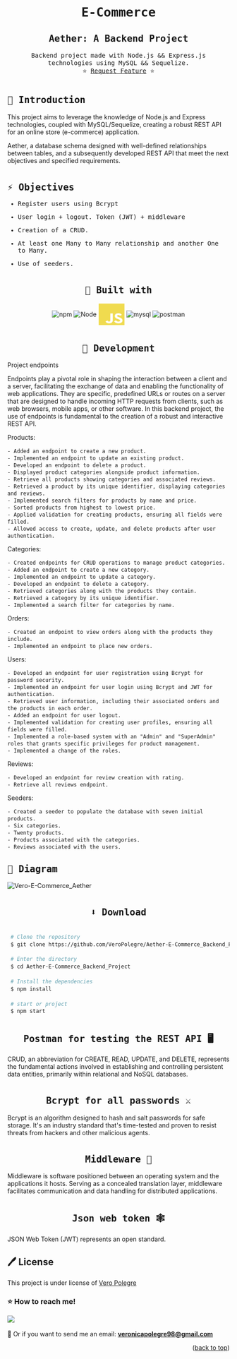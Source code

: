 <h1 align="center"><samp>E-Commerce</samp></h1>

<h2 align="center"><samp>Aether: A Backend Project</samp></h2>
  <p align="center"><samp>
    Backend project made with Node.js && Express.js technologies using MySQL && Sequelize.
    <br /> 
    ⭐
    <a href="https://github.com/victorcodigos/1-proyecto-e-commerce-backend/issues">Request Feature</a>
    ⭐
    <br />
    
  </samp></p>
  
# <h2><samp> 💬 Introduction  </samp></h2>

This project aims to leverage the knowledge of Node.js and Express technologies, coupled with MySQL/Sequelize, creating a robust REST API for an online store (e-commerce) application.

Aether, a database schema designed with well-defined relationships between tables, and a subsequently developed REST API that meet the next objectives and specified requirements.

# <h2><samp> ⚡ Objectives  </samp></h2>
<samp>
  
- Register users using Bcrypt
 
- User login + logout. Token (JWT) + middleware
 
- Creation of a CRUD.
 
- At least one Many to Many relationship and another One to Many.
 
- Use of seeders.
  
</samp>

# <h2 align="center"><samp> 🔧 Built with </samp></h2>

<p align="center">
<img align="center" alt="npm" height="50" width="60" src="https://cdn.jsdelivr.net/gh/devicons/devicon/icons/npm/npm-original-wordmark.svg">
<img align="center" alt="Node" height="50" width="60" src="https://cdn.jsdelivr.net/gh/devicons/devicon/icons/nodejs/nodejs-original.svg">
<img align="center" alt="js" height="50" width="60" src="https://raw.githubusercontent.com/devicons/devicon/master/icons/javascript/javascript-plain.svg">
<img align="center" alt="mysql" height="50" width="60" src="https://cdn.jsdelivr.net/gh/devicons/devicon/icons/mysql/mysql-plain.svg">
<img align="center" alt="postman" height="50" width="50" src="https://github.com/VeroPolegre/Aether-E-Commerce_Backend_Project/assets/145065743/c9dc674c-39ab-4e2b-9142-0ca9f1155753">

</p>

# <h2 align="center"><samp>  🚀 Development  </samp></h2>
Project endpoints

Endpoints play a pivotal role in shaping the interaction between a client and a server, facilitating the exchange of data and enabling the functionality of web applications. They are specific, predefined URLs or routes on a server that are designed to handle incoming HTTP requests from clients, such as web browsers, mobile apps, or other software. In this backend project, the use of endpoints is fundamental to the creation of a robust and interactive REST API.

Products:

    - Added an endpoint to create a new product.
    - Implemented an endpoint to update an existing product.
    - Developed an endpoint to delete a product.
    - Displayed product categories alongside product information.
    - Retrieve all products showing categories and associated reviews.
    - Retrieved a product by its unique identifier, displaying categories and reviews.
    - Implemented search filters for products by name and price.
    - Sorted products from highest to lowest price.
    - Applied validation for creating products, ensuring all fields were filled.
    - Allowed access to create, update, and delete products after user authentication.

Categories:

    - Created endpoints for CRUD operations to manage product categories.
    - Added an endpoint to create a new category.
    - Implemented an endpoint to update a category.
    - Developed an endpoint to delete a category.
    - Retrieved categories along with the products they contain.
    - Retrieved a category by its unique identifier.
    - Implemented a search filter for categories by name.

Orders:

    - Created an endpoint to view orders along with the products they include.
    - Implemented an endpoint to place new orders.

Users:

    - Developed an endpoint for user registration using Bcrypt for password security.
    - Implemented an endpoint for user login using Bcrypt and JWT for authentication.
    - Retrieved user information, including their associated orders and the products in each order.
    - Added an endpoint for user logout.
    - Implemented validation for creating user profiles, ensuring all fields were filled.
    - Implemented a role-based system with an "Admin" and "SuperAdmin" roles that grants specific privileges for product management.
    - Implemented a change of the roles.

Reviews:

    - Developed an endpoint for review creation with rating.
    - Retrieve all reviews endpoint.
    
Seeders:

    - Created a seeder to populate the database with seven initial products.
    - Six categories.
    - Twenty products.
    - Products associated with the categories.
    - Reviews associated with the users.

<h2><samp> 📝 Diagram </samp></h2>

![Vero-E-Commerce_Aether](https://github.com/VeroPolegre/Aether-E-Commerce_Backend_Project/assets/145065743/fd138498-f16b-4ef7-bfd5-31196fac587f)

# <h2 align="center"><samp>  ⬇️ Download  </samp></h2>

```bash

 # Clone the repository
 $ git clone https://github.com/VeroPolegre/Aether-E-Commerce_Backend_Project
 
 # Enter the directory
 $ cd Aether-E-Commerce_Backend_Project

 # Install the dependencies
 $ npm install

 # start or project
 $ npm start 

```

# <h2 align="center"><samp>  Postman for testing the REST API 🖥️  </samp></h2>

CRUD, an abbreviation for CREATE, READ, UPDATE, and DELETE, represents the fundamental actions involved in establishing and controlling persistent data entities, primarily within relational and NoSQL databases.
 
# <h2 align="center"><samp>  Bcrypt for all passwords ⚔️ </samp></h2>

Bcrypt is an algorithm designed to hash and salt passwords for safe storage. It's an industry standard that's time-tested and proven to resist threats from hackers and other malicious agents.

# <h2 align="center"><samp>  Middleware  🔗 </samp></h2>

Middleware is software positioned between an operating system and the applications it hosts. Serving as a concealed translation layer, middleware facilitates communication and data handling for distributed applications.

# <h2 align="center"><samp>  Json web token  🕸️ </samp></h2>

JSON Web Token (JWT) represents an open standard.

## 🖊️ License

This project is under license of [Vero Polegre](https://github.com/VeroPolegre)

### ⭐️ How to reach me!

<a href="https://www.linkedin.com/in/veronica-polegre-304a3b297/" target="_blank"><img src="https://img.shields.io/badge/-LinkedIn-%230077B5?style=for-the-badge&logo=linkedin&logoColor=white" target="_blank"></a>

📩 Or if you want to send me an email: **veronicapolegre98@gmail.com**

<p align="right">(<a href="#readme-top">back to top</a>)</p>
